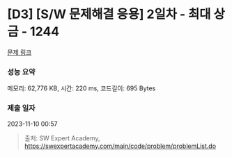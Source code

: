 # [D3] [S/W 문제해결 응용] 2일차 - 최대 상금 - 1244 

[문제 링크](https://swexpertacademy.com/main/code/problem/problemDetail.do?contestProbId=AV15Khn6AN0CFAYD) 

### 성능 요약

메모리: 62,776 KB, 시간: 220 ms, 코드길이: 695 Bytes

### 제출 일자

2023-11-10 00:57



> 출처: SW Expert Academy, https://swexpertacademy.com/main/code/problem/problemList.do